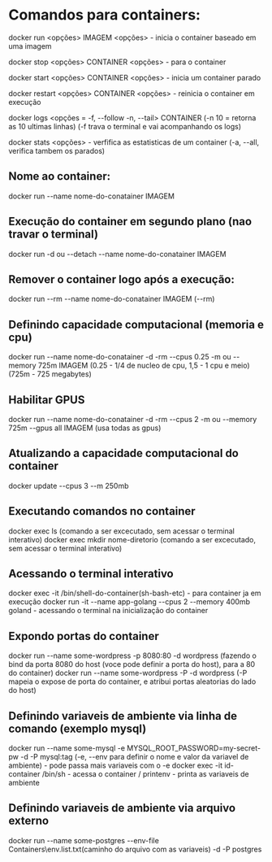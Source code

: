 # Comandos para containers:

docker run <opções> IMAGEM <opções> - inicia o container baseado em uma imagem

docker stop <opções> CONTAINER <opções> - para o container

docker start <opções> CONTAINER <opções> - inicia um container parado

docker restart <opções> CONTAINER <opções> - reinicia o container em execução

docker logs <opções = -f, --follow -n, --tail> CONTAINER (-n 10 = retorna as 10 ultimas linhas) (-f trava o terminal e vai acompanhando os logs)

docker stats <opções> <CONTAINER> - verfifica as estatisticas de um container (-a, --all, verifica tambem os parados)

## Nome ao container:
docker run --name nome-do-conatainer IMAGEM

## Execução do container em segundo plano (nao travar o terminal)
docker run -d ou --detach --name nome-do-conatainer IMAGEM

## Remover o container logo após a execução:
docker run --rm --name nome-do-conatainer IMAGEM (--rm)

## Definindo capacidade computacional (memoria e cpu)
docker run --name nome-do-conatainer -d -rm --cpus 0.25 -m ou --memory 725m IMAGEM (0.25 - 1/4 de nucleo de cpu, 1,5 - 1 cpu e meio) (725m - 725 megabytes)

## Habilitar GPUS
docker run --name nome-do-conatainer -d -rm --cpus 2 -m ou --memory 725m --gpus all IMAGEM (usa todas as gpus)

## Atualizando a capacidade computacional do container
docker update --cpus 3 --m 250mb <CONTAINER>

## Executando comandos no container
docker exec <CONTAINER> ls (comando a ser excecutado, sem acessar o terminal interativo)
docker exec <CONTAINER> mkdir nome-diretorio (comando a ser excecutado, sem acessar o terminal interativo)

## Acessando o terminal interativo
docker exec -it <CONTAINER> /bin/shell-do-container(sh-bash-etc) - para container ja em execução
docker run -it --name app-golang --cpus 2 --memory 400mb goland - acessando o terminal na inicialização do container

## Expondo portas do container
docker run --name some-wordpress -p 8080:80 -d wordpress (fazendo o bind da porta 8080 do host (voce pode definir a porta do host), para a 80 do container) 
docker run --name some-wordpress -P -d wordpress (-P mapeia o expose de porta do container, e atribui portas aleatorias do lado do host)

## Definindo variaveis de ambiente via linha de comando (exemplo mysql)
docker run --name some-mysql -e MYSQL_ROOT_PASSWORD=my-secret-pw -d -P mysql:tag (-e, --env para definir o nome e valor da variavel de ambiente) - pode passa mais variaveis com o -e
docker exec -it id-container /bin/sh - acessa o container / printenv - printa as variaveis de ambiente

## Definindo variaveis de ambiente via arquivo externo
docker run --name some-postgres --env-file Containers\env.list.txt(caminho do arquivo com as variaveis) -d -P postgres